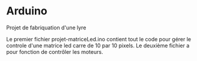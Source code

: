 # Arduino
Projet de fabriquation d'une lyre

Le premier fichier projet-matriceLed.ino contient tout le code pour gérer le controle d'une matrice led carre de 10 par 10 pixels.
Le deuxième fichier a pour fonction de contrôler les moteurs.
